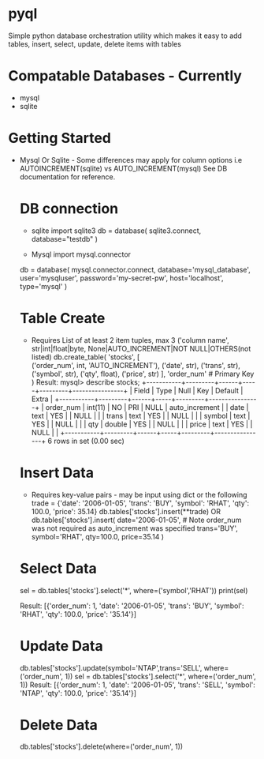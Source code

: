 # pyql

Simple python database orchestration utility which makes it easy to add tables, insert, select, update, delete items with tables

# Compatable Databases - Currently

- mysql
- sqlite

# Getting Started 

- Mysql Or Sqlite - Some differences may apply for column options i.e AUTOINCREMENT(sqlite) vs AUTO_INCREMENT(mysql)
    See DB documentation for reference.

    # DB connection
    - sqlite
    import sqlite3
    db = database(
        sqlite3.connect, 
        database="testdb"
        )

    - Mysql
    import mysql.connector
    
    db = database(
        mysql.connector.connect,
        database='mysql_database',
        user='mysqluser',
        password='my-secret-pw',
        host='localhost',
        type='mysql'
        )
    
    # Table Create

    - Requires List of at least 2 item tuples, max 3
    ('column name', str|int|float|byte, None|AUTO_INCREMENT|NOT NULL|OTHERS(not listed)
    db.create_table(
        'stocks', 
        [    
            ('order_num', int, 'AUTO_INCREMENT'),
            ('date', str),
            ('trans', str),
            ('symbol', str),
            ('qty', float),
            ('price', str)
        ], 
        'order_num' # Primary Key 
    )
    Result:
        mysql> describe stocks;
        +-----------+---------+------+-----+---------+----------------+
        | Field     | Type    | Null | Key | Default | Extra          |
        +-----------+---------+------+-----+---------+----------------+
        | order_num | int(11) | NO   | PRI | NULL    | auto_increment |
        | date      | text    | YES  |     | NULL    |                |
        | trans     | text    | YES  |     | NULL    |                |
        | symbol    | text    | YES  |     | NULL    |                |
        | qty       | double  | YES  |     | NULL    |                |
        | price     | text    | YES  |     | NULL    |                |
        +-----------+---------+------+-----+---------+----------------+
        6 rows in set (0.00 sec)

    # Insert Data 

    - Requires key-value pairs - may be input using dict or the following
    trade = {'date': '2006-01-05', 'trans': 'BUY', 'symbol': 'RHAT', 'qty': 100.0, 'price': 35.14}
    db.tables['stocks'].insert(**trade)
        OR
    db.tables['stocks'].insert(
        date='2006-01-05', # Note order_num was not required as auto_increment was specified
        trans='BUY',
        symbol='RHAT',
        qty=100.0,
        price=35.14
    )
    # Select Data

    sel = db.tables['stocks'].select('*', where=('symbol','RHAT'))
    print(sel)
    
    Result:
        [{'order_num': 1, 'date': '2006-01-05', 'trans': 'BUY', 'symbol': 'RHAT', 'qty': 100.0, 'price': '35.14'}]
    
    # Update Data
    
    db.tables['stocks'].update(symbol='NTAP',trans='SELL', where=('order_num', 1))
    sel = db.tables['stocks'].select('*', where=('order_num', 1))
    Result:
        [{'order_num': 1, 'date': '2006-01-05', 'trans': 'SELL', 'symbol': 'NTAP', 'qty': 100.0, 'price': '35.14'}]

    # Delete Data 

    db.tables['stocks'].delete(where=('order_num', 1))


